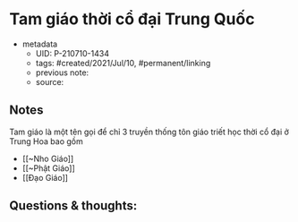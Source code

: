 # Tam giáo thời cổ đại Trung Quốc

- metadata
	- UID: P-210710-1434
	- tags: #created/2021/Jul/10, #permanent/linking
	- previous note: 
	- source: 

## Notes
Tam giáo là một tên gọi để chỉ 3 truyền thống tôn giáo triết học thời cổ đại ở Trung Hoa bao gồm 
- [[~Nho Giáo]]
- [[~Phật Giáo]]
- [[Đạo Giáo]]

## Questions & thoughts:

